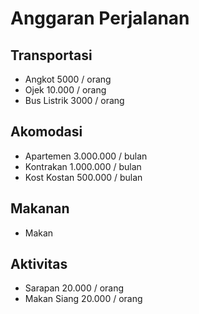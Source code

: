 # Anggaran Perjalanan

## Transportasi
- Angkot 5000 / orang
- Ojek 10.000 / orang
- Bus Listrik 3000 / orang

## Akomodasi
- Apartemen 3.000.000 / bulan
- Kontrakan 1.000.000 / bulan
- Kost Kostan 500.000 / bulan

## Makanan
- Makan 

## Aktivitas
- Sarapan 20.000 / orang
- Makan Siang 20.000 / orang
